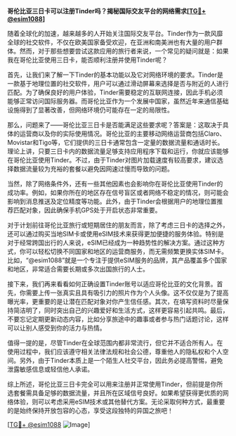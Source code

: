 **哥伦比亚三日卡可以注册Tinder吗？揭秘国际交友平台的网络需求[[TG💪+ @esim1088](https://t.me/s/esim1088)]**

随着全球化的加速，越来越多的人开始关注国际交友平台。Tinder作为一款风靡全球的社交软件，不仅在欧美国家备受欢迎，在亚洲和南美洲也有大量的用户群体。然而，对于那些想要尝试这款应用的旅行者来说，一个常见的疑问就是：如果我在哥伦比亚使用三日卡，能否顺利注册并使用Tinder呢？

首先，让我们来了解一下Tinder的基本功能以及它对网络环境的要求。Tinder是一款基于地理位置的社交软件，用户可以通过滑动屏幕来选择是否与附近的人进行匹配。为了确保良好的用户体验，Tinder需要稳定的互联网连接，因此手机必须能够正常访问国际服务器。而哥伦比亚作为一个发展中国家，虽然近年来通信基础设施得到了显著改善，但网络环境仍可能存在一定的局限性。

那么，问题来了——哥伦比亚三日卡是否能满足这些要求呢？答案是：这取决于具体的运营商以及你的实际使用情况。哥伦比亚的主要移动网络运营商包括Claro、Movistar和Tigo等，它们提供的三日卡通常包含一定量的数据流量和通话时长。理论上讲，只要三日卡内的数据流量足够支持应用程序下载和运行，你就应该能够在哥伦比亚使用Tinder。不过，由于Tinder对图片加载速度有较高要求，建议选择数据流量较为充裕的套餐以避免因网速过慢而导致的问题。

当然，除了网络条件外，还有一些其他因素也会影响你在哥伦比亚使用Tinder的成功率。例如，如果你所在的地区存在信号盲区或者网络不稳定的情况，则可能会影响到消息推送及定位精度等功能。此外，由于Tinder会根据用户的地理位置推荐匹配对象，因此确保手机GPS处于开启状态非常重要。

对于计划前往哥伦比亚旅行或短期居住的朋友而言，除了考虑三日卡的选择之外，还可以通过购买当地SIM卡或使用eSIM技术来获得更加便捷的服务体验。特别是对于经常跨国出行的人来说，eSIM已经成为一种趋势性的解决方案。通过这种方式，你可以轻松切换不同国家和地区的运营商服务，而无需频繁更换实体SIM卡。比如，“@esim1088”就是一个专注于提供eSIM服务的品牌，其产品覆盖多个国家和地区，非常适合需要长期或多次出国旅行的人士。

接下来，我们再来看看如何正确设置Tinder账号以适应哥伦比亚的文化背景。首先，你需要上传一张真实且具有吸引力的照片作为个人头像。这不仅仅是为了提高曝光率，更重要的是让潜在匹配对象对你产生信任感。其次，在填写资料时尽量保持简洁明了，同时突出自己的兴趣爱好和生活方式，这样更容易引起共鸣。最后，不要忘记定期更新动态内容，比如分享旅途中的趣事或者参与热门话题讨论，这样可以让别人感受到你的活力与热情。

值得一提的是，尽管Tinder在全球范围内都非常流行，但它并不适合所有人。在使用过程中，我们应该遵守相关法律法规和社会公德，尊重他人的隐私权和个人空间。另外，由于Tinder本质上是一个陌生人社交平台，因此务必提高警惕，避免泄露敏感信息或轻信他人承诺。

综上所述，哥伦比亚三日卡完全可以用来注册并正常使用Tinder，但前提是你所选套餐需具备足够的数据流量，并且所在区域信号良好。如果希望获得更优质的网络体验，则可以考虑采用eSIM技术或其他替代方案。无论采取何种方式，最重要的是始终保持开放包容的心态，享受这段独特的异国之旅吧！

[[TG💪+ @esim1088](https://t.me/s/esim1088) ![Image](https://i.postimg.cc/4NQfJmqS/Snipaste-2025-05-13-00-14-12.png)]